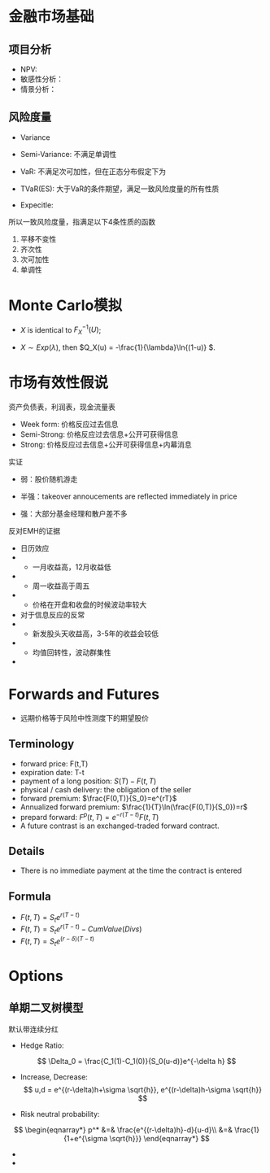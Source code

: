 # 金融市场基础
## 项目分析
- NPV:
- 敏感性分析：
- 情景分析：

## 风险度量
- Variance

- Semi-Variance: 不满足单调性

- VaR: 不满足次可加性，但在正态分布假定下为

- TVaR(ES): 大于VaR的条件期望，满足一致风险度量的所有性质

- Expecitle: 

所以一致风险度量，指满足以下4条性质的函数
1. 平移不变性
2. 齐次性
3. 次可加性
4. 单调性

# Monte Carlo模拟

- $X$ is identical to $F_X^{-1}(U)$;

- $X\sim Exp(\lambda)$, then $Q_X(u) = -\frac{1}{\lambda}\ln{(1-u)} $.







# 市场有效性假说

资产负债表，利润表，现金流量表

- Week form: 价格反应过去信息
- Semi-Strong: 价格反应过去信息+公开可获得信息
- Strong: 价格反应过去信息+公开可获得信息+内幕消息

实证

- 弱：股价随机游走

- 半强：takeover annoucements are reflected immediately in price
- 强：大部分基金经理和散户差不多

反对EMH的证据

- 日历效应
- - 一月收益高，12月收益低
- - 周一收益高于周五
- - 价格在开盘和收盘的时候波动率较大
- 对于信息反应的反常
- - 新发股头天收益高，3-5年的收益会较低
- - 均值回转性，波动群集性
- 


# Forwards and Futures
- 远期价格等于风险中性测度下的期望股价
## Terminology
- forward price: F(t,T)
- expiration date: T-t
- payment of a long position: $S(T)-F(t,T)$
- physical / cash delivery: the obligation of the seller
- forward premium: $\frac{F(0,T)}{S_0}=e^{rT}$
- Annualized forward premium: $\frac{1}{T}\ln(\frac{F(0,T)}{S_0})=r$
- prepard forward: $F^p(t,T)=e^{-r(T-t)}F(t,T)$
- A future contrast is an exchanged-traded forward contract.
## Details
- There is no immediate payment at the time the contract is entered
## Formula
- $F(t,T)=S_t  e^{r(T-t)}$
- $F(t,T) = S_t e^{r(T-t)}-CumValue(Divs)$
- $F(t,T) = S_t e^{(r-\delta)(T-t)}$





# Options



## 单期二叉树模型
默认带连续分红
- Hedge Ratio:

$$
\Delta_0 = \frac{C_1(1)-C_1(0)}{S_0(u-d)}e^{-\delta h}
$$
- Increase, Decrease:
$$
u,d = e^{(r-\delta)h+\sigma \sqrt{h}}, e^{(r-\delta)h-\sigma \sqrt{h}}
$$

- Risk neutral probability: 

$$
\begin{eqnarray*}
p^* &=& \frac{e^{(r-\delta)h}-d}{u-d}\\
&=& \frac{1}{1+e^{\sigma \sqrt{h}}}
\end{eqnarray*}
$$

- 



- 
























